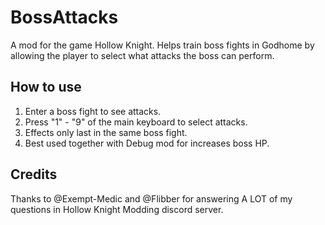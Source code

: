 # BossAttacks

A mod for the game Hollow Knight. Helps train boss fights in Godhome by allowing the player to select what attacks the boss can perform.


## How to use

1. Enter a boss fight to see attacks.
2. Press "1" - "9" of the main keyboard to select attacks.
3. Effects only last in the same boss fight.
4. Best used together with Debug mod for increases boss HP.


## Credits

Thanks to @Exempt-Medic and @Flibber for answering A LOT of my questions in Hollow Knight Modding discord server.
